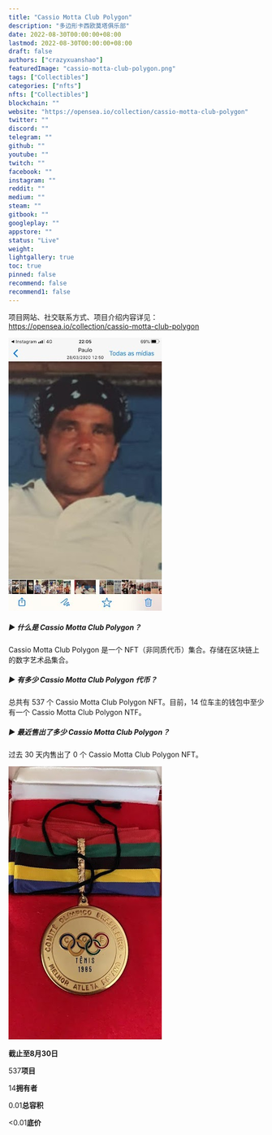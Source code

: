 ```yaml
---
title: "Cassio Motta Club Polygon"
description: "多边形卡西欧莫塔俱乐部"
date: 2022-08-30T00:00:00+08:00
lastmod: 2022-08-30T00:00:00+08:00
draft: false
authors: ["crazyxuanshao"]
featuredImage: "cassio-motta-club-polygon.png"
tags: ["Collectibles"]
categories: ["nfts"]
nfts: ["Collectibles"]
blockchain: ""
website: "https://opensea.io/collection/cassio-motta-club-polygon"
twitter: ""
discord: ""
telegram: ""
github: ""
youtube: ""
twitch: ""
facebook: ""
instagram: ""
reddit: ""
medium: ""
steam: ""
gitbook: ""
googleplay: ""
appstore: ""
status: "Live"
weight: 
lightgallery: true
toc: true
pinned: false
recommend: false
recommend1: false
---
```

项目网站、社交联系方式、项目介绍内容详见：https://opensea.io/collection/cassio-motta-club-polygon

![das](das.png)

##### ▶ 什么是 Cassio Motta Club Polygon？

Cassio Motta Club Polygon 是一个 NFT（非同质代币）集合。存储在区块链上的数字艺术品集合。

##### ▶ 有多少 Cassio Motta Club Polygon 代币？

总共有 537 个 Cassio Motta Club Polygon NFT。目前，14 位车主的钱包中至少有一个 Cassio Motta Club Polygon NTF。

##### ▶ 最近售出了多少 Cassio Motta Club Polygon？

过去 30 天内售出了 0 个 Cassio Motta Club Polygon NFT。

![dasdi](dasdi.png)

**截止至8月30日**

537**项目**

14**拥有者**

0.01**总容积**

<0.01**底价**